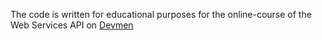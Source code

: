 The code is written for educational purposes for the online-course of the Web Services API on [Devmen](https://dvmn.org/)
